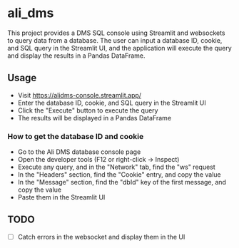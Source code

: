 # ali_dms

This project provides a DMS SQL console using Streamlit and websockets to query data from a database. The user can input a database ID, cookie, and SQL query in the Streamlit UI, and the application will execute the query and display the results in a Pandas DataFrame.

## Usage
- Visit https://alidms-console.streamlit.app/
- Enter the database ID, cookie, and SQL query in the Streamlit UI
- Click the "Execute" button to execute the query
- The results will be displayed in a Pandas DataFrame

### How to get the database ID and cookie
- Go to the Ali DMS database console page
- Open the developer tools (F12 or right-click -> Inspect)
- Execute any query, and in the "Network" tab, find the "ws" request
- In the "Headers" section, find the "Cookie" entry, and copy the value 
- In the "Message" section, find the "dbId" key of the first message, and copy the value
- Paste them in the Streamlit UI

## TODO
- [ ] Catch errors in the websocket and display them in the UI